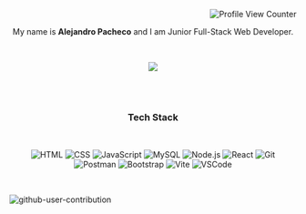 <!-- # ¡Hey! , You found me! 🎯

-->
<div align="right">

![Profile View Counter](https://komarev.com/ghpvc/?username=AlejandroPachec&color=00BFB2)

</div>

<div align="center">

  My name is <b>Alejandro Pacheco</b> and I am Junior Full-Stack Web Developer.

  <br/>

  [<img src="https://img.shields.io/badge/-Alejandro_Pacheco-red?style=flat-square&logo=Linkedin&logoColor=white&color=red&link=https://www.linkedin.com/in/alejandropachecoferro/)">](https://www.linkedin.com/in/alejandropachecoferro/)
 
</div>

<br/>


<br />

<h3  align="center">Tech Stack</h3>

<br />

<div align="center">

  ![HTML](https://img.shields.io/badge/HTML5-E34F26?style=for-the-badge&logo=html5&logoColor=white)
  ![CSS](https://img.shields.io/badge/CSS3-1572B6?style=for-the-badge&logo=css3&logoColor=white)
  ![JavaScript](https://img.shields.io/badge/JavaScript-F7DF1E.svg?style=for-the-badge&logo=JavaScript&logoColor=black)
  ![MySQL](https://img.shields.io/badge/MySQL-005C84?style=for-the-badge&logo=mysql&logoColor=white)
  ![Node.js](https://img.shields.io/badge/Node.js-339933.svg?style=for-the-badge&logo=nodedotjs&logoColor=white)
  ![React](https://img.shields.io/badge/React-61DAFB.svg?style=for-the-badge&logo=React&logoColor=black)
  ![Git](https://img.shields.io/badge/GIT-E44C30?style=for-the-badge&logo=git&logoColor=white)
  ![Postman](https://img.shields.io/badge/Postman-FF6C37.svg?style=for-the-badge&logo=Postman&logoColor=white)
  ![Bootstrap](https://img.shields.io/badge/Bootstrap-7952B3.svg?style=for-the-badge&logo=Bootstrap&logoColor=white)
  ![Vite](https://img.shields.io/badge/Vite-646CFF.svg?style=for-the-badge&logo=Vite&logoColor=white)
  ![VSCode](https://img.shields.io/badge/Visual%20Studio%20Code-007ACC.svg?style=for-the-badge&logo=Visual-Studio-Code&logoColor=white)

</div>

<br />

![github-user-contribution](https://github.com/AlejandroPachec/AlejandroPachec/assets/138246057/9a201126-c42c-45f0-ae24-1e03580219d5)


<!---
<h3 align="center">
You can see my projects here
</h3>

<div align="center">👇🏼👇🏼</div>
--->
<!---
AlejandroPachec/AlejandroPachec is a ✨ special ✨ repository because its `README.md` (this file) appears on your GitHub profile.
You can click the Preview link to take a look at your changes.
--->
